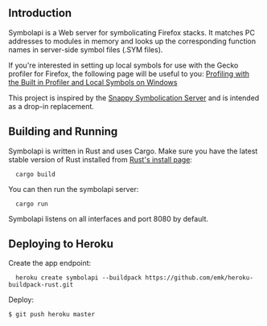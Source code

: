 Introduction
--------

Symbolapi is a Web server for symbolicating Firefox stacks. It matches PC addresses to modules in memory and looks up the corresponding
function names in server-side symbol files (.SYM files).

If you're interested in setting up local symbols for use with the Gecko profiler for Firefox, the following page will be useful to you:
[Profiling with the Built in Profiler and Local Symbols on Windows](https://developer.mozilla.org/en/Performance/Profiling_with_the_Built-in_Profiler_and_Local_Symbols_on_Windows)

This project is inspired by the [Snappy Symbolication Server](https://github.com/mozilla/Snappy-Symbolication-Server/) and is intended
as a drop-in replacement.

Building and Running
--------------------

Symbolapi is written in Rust and uses Cargo. Make sure you have the latest stable version of Rust installed from
[Rust's install page](http://www.rust-lang.org/install.html):

```
  cargo build
```

You can then run the symbolapi server:

```
  cargo run
```

Symbolapi listens on all interfaces and port 8080 by default.

Deploying to Heroku
-------------------

Create the app endpoint:
```
  heroku create symbolapi --buildpack https://github.com/emk/heroku-buildpack-rust.git
```

Deploy:
```
$ git push heroku master
```

